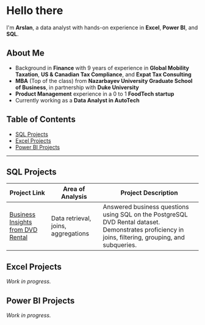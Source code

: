# Hello there

I'm **Arslan**, a data analyst with hands-on experience in **Excel**, **Power BI**, and **SQL**.

## About Me

- Background in **Finance** with 9 years of experience in **Global Mobility Taxation**, **US & Canadian Tax Compliance**, and **Expat Tax Consulting**
- **MBA** (Top of the class) from **Nazarbayev University Graduate School of Business**, in partnership with **Duke University**
- **Product Management** experience in a 0 to 1 **FoodTech startup**
- Currently working as a **Data Analyst in AutoTech**

## Table of Contents

- [SQL Projects](#sql-projects)
- [Excel Projects](#excel-projects)
- [Power BI Projects](#power-bi-projects)

---

## SQL Projects

| Project Link | Area of Analysis | Project Description |
| ------------ | ---------------- | ------------------- |
| [Business Insights from DVD Rental](./projects/sql-dvdrental/README.md) | Data retrieval, joins, aggregations | Answered business questions using SQL on the PostgreSQL DVD Rental dataset. Demonstrates proficiency in joins, filtering, grouping, and subqueries. |

## Excel Projects

_Work in progress._

## Power BI Projects

_Work in progress._
